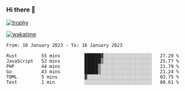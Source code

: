 ### Hi there 👋

[![trophy](https://github-profile-trophy.vercel.app/?username=cxnky&theme=dracula)](https://github.com/ryo-ma/github-profile-trophy)

[![wakatime](https://wakatime.com/badge/user/1c39c599-5497-41b9-a5be-2c4676e7fd23.svg)](https://wakatime.com/@1c39c599-5497-41b9-a5be-2c4676e7fd23)
<!--START_SECTION:waka-->

```text
From: 10 January 2023 - To: 16 January 2023

Rust         55 mins         ██████▓░░░░░░░░░░░░░░░░░░   27.29 %
JavaScript   52 mins         ██████▒░░░░░░░░░░░░░░░░░░   25.77 %
PHP          44 mins         █████▒░░░░░░░░░░░░░░░░░░░   21.79 %
Go           43 mins         █████▒░░░░░░░░░░░░░░░░░░░   21.24 %
TOML         5 mins          ▓░░░░░░░░░░░░░░░░░░░░░░░░   02.75 %
Text         1 min           ░░░░░░░░░░░░░░░░░░░░░░░░░   00.61 %
```

<!--END_SECTION:waka-->
